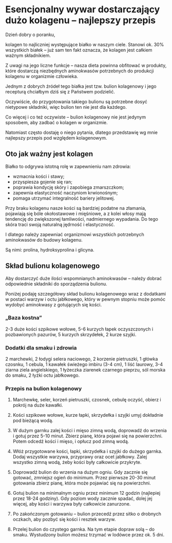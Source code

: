 # Esencjonalny wywar dostarczający dużo kolagenu – najlepszy przepis

Dzień dobry o poranku,

kolagen to najliczniej występujące białko w naszym ciele. Stanowi ok. 30% wszystkich białek – już sam ten fakt oznacza, że kolagen jest całkiem ważnym składnikiem.

Z uwagi na jego liczne funkcje – nasza dieta powinna obfitować w produkty, które dostarczą niezbędnych aminokwasów potrzebnych do produkcji kolagenu w organizmie człowieka.

Jednym z dobrych źródeł tego białka jest tzw. bulion kolagenowy i jego recepturą chciałbym dziś się z Państwem podzielić.

Oczywiście, do przygotowania takiego bulionu są potrzebne dosyć nietypowe składniki, więc bulion ten nie jest dla każdego.

Co więcej i co też oczywiste – bulion kolagenowy nie jest jedynym sposobem, aby zadbać o kolagen w organizmie.

Natomiast często dostaję o niego pytania, dlatego przedstawię wg mnie najlepszy przepis pod względem kolagenowym.

## Oto jak ważny jest kolagen

Białko to odgrywa istotną rolę w zapewnieniu nam zdrowia:

- wzmacnia kości i stawy;
- przyspiesza gojenie się ran;
- poprawia kondycję skóry i zapobiega zmarszczkom;
- zapewnia elastyczność naczyniom krwionośnym;
- pomaga utrzymać integralność bariery jelitowej.

Przy braku kolagenu nasze kości są bardziej podatne na złamania, pojawiają się bóle okołostawowe i mięśniowe, a z kolei włosy mają tendencję do zwiększonej łamliwości, nadmiernego wypadania. Do tego skóra traci swoją naturalną jędrność i elastyczność.

I dlatego należy zapewniać organizmowi wszystkich potrzebnych aminokwasów do budowy kolagenu.

Są nimi: prolina, hydroksyprolina i glicyna.

## Skład bulionu kolagenowego

Aby dostarczyć duże ilości wspomnianych aminokwasów – należy dobrać odpowiednie składniki do sporządzenia bulionu.

Poniżej podaję szczegółowy skład bulionu kolagenowego wraz z dodatkami w postaci warzyw i octu jabłkowego, który w pewnym stopniu może pomóc wydobyć aminokwasy z gotujących się kości.

### „Baza kostna”

2-3 duże kości szpikowe wołowe, 5-6 kurzych łapek oczyszczonych i pozbawionych pazurów, 5 kurzych skrzydełek, 2 kurze szyjki.

### Dodatki dla smaku i zdrowia

2 marchewki, 2 łodygi selera naciowego, 2 korzenie pietruszki, 1 główka czosnku, 1 cebula, 1 kawałek świeżego imbiru (3-4 cm), 1 liść laurowy, 3-4 ziarna ziela angielskiego, 1 łyżeczka ziarenek czarnego pieprzu, sól morska do smaku, 2 łyżki octu jabłkowego.

### Przepis na bulion kolagenowy

1. Marchewkę, seler, korzeń pietruszki, czosnek, cebulę oczyść, obierz i pokrój na duże kawałki.

2. Kości szpikowe wołowe, kurze łapki, skrzydełka i szyjki umyj dokładnie pod bieżącą wodą.

3. W dużym garnku zalej kości i mięso zimną wodą, doprowadź do wrzenia i gotuj przez 5-10 minut. Zbierz pianę, która pojawi się na powierzchni. Potem odcedź kości i mięso, i opłucz pod zimną wodą.

4. Włóż przygotowane kości, łapki, skrzydełka i szyjki do dużego garnka. Dodaj wszystkie warzywa, przyprawy oraz ocet jabłkowy. Zalej wszystko zimną wodą, żeby kości były całkowicie przykryte.

5. Doprowadź bulion do wrzenia na dużym ogniu. Gdy zacznie się gotować, zmniejsz ogień do minimum. Przez pierwsze 20-30 minut gotowania zbierz pianę, która może pojawiać się na powierzchni.

6. Gotuj bulion na minimalnym ogniu przez minimum 12 godzin (najlepiej przez 18-24 godziny). Gdy poziom wody zacznie spadać, dolej jej więcej, aby kości i warzywa były całkowicie zanurzone.

7. Po zakończonym gotowaniu – bulion przecedź przez sitko o drobnych oczkach, aby pozbyć się kości i resztek warzyw.

8. Przelej bulion do czystego garnka. Na tym etapie dopraw solą – do smaku. Wystudzony bulion możesz trzymać w lodówce przez ok. 5 dni.
